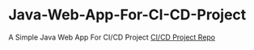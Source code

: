 # Java-Web-App-For-CI-CD-Project
A Simple Java Web App For CI/CD Project
[CI/CD Project Repo](https://github.com/Ahmedsamymahrous/CI-CD-Project-with-K8S-on-AWS)
